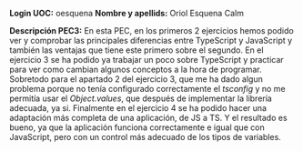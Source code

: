 **Login UOC:** oesquena
**Nombre y apellids:** Oriol Esquena Calm

**Descripción PEC3:** 
En esta PEC, en los primeros 2 ejercicios hemos podido ver y comprobar las principales diferencias entre TypeScript y JavaScript y también las ventajas que tiene este primero sobre el segundo.
En el ejercicio 3 se ha podido ya trabajar un poco sobre TypeScript y practicar para ver como cambian algunos conceptos a la hora de programar.
Sobretodo para el apartado 2 del ejercicio 3, que me ha dado algun problema porque no tenía configurado correctamente el *tsconfig* y no me permitía usar el *Object.values*, que después de implementar la librería adecuada, ya si.
Finalmente en el ejercicio 4 se ha podido hacer una adaptación más completa de una aplicación, de JS a TS. Y el resultado es bueno, ya que la aplicación funciona correctamente e igual que con JavaScript, pero con un control más adecuado de los tipos de variables.